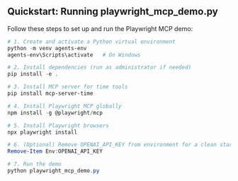 ## Quickstart: Running playwright_mcp_demo.py

Follow these steps to set up and run the Playwright MCP demo:

```powershell
# 1. Create and activate a Python virtual environment
python -m venv agents-env
agents-env\Scripts\activate   # On Windows

# 2. Install dependencies (run as administrator if needed)
pip install -e .

# 3. Install MCP server for time tools
pip install mcp-server-time

# 4. Install Playwright MCP globally
npm install -g @playwright/mcp

# 5. Install Playwright browsers
npx playwright install

# 6. (Optional) Remove OPENAI_API_KEY from environment for a clean start
Remove-Item Env:OPENAI_API_KEY

# 7. Run the demo
python playwright_mcp_demo.py
```
